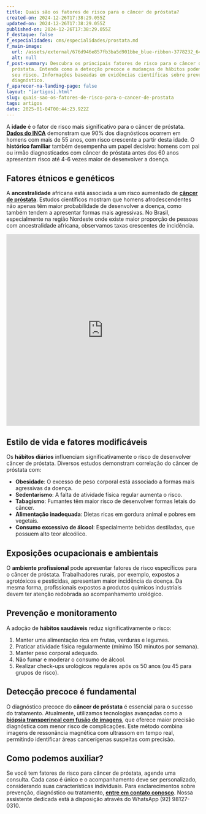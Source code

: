 ```yaml
---
title: Quais são os fatores de risco para o câncer de próstata?
created-on: 2024-12-26T17:38:29.055Z
updated-on: 2024-12-26T17:38:29.055Z
published-on: 2024-12-26T17:38:29.055Z
f_destaque: false
f_especialidades: cms/especialidades/prostata.md
f_main-image:
  url: /assets/external/676d946e857fb3ba5d901bbe_blue-ribbon-3778232_640.jpg
  alt: null
f_post-summary: Descubra os principais fatores de risco para o câncer de
  próstata. Entenda como a detecção precoce e mudanças de hábitos podem reduzir
  seu risco. Informações baseadas em evidências científicas sobre prevenção e
  diagnóstico.
f_aparecer-na-landing-page: false
layout: "[artigos].html"
slug: quais-sao-os-fatores-de-risco-para-o-cancer-de-prostata
tags: artigos
date: 2025-01-04T00:44:23.922Z
---
```

A **idade** é o fator de risco mais significativo para o câncer de próstata. **[Dados do INCA](https://rbc.inca.gov.br/index.php/revista/article/view/3700)** demonstram que 90% dos diagnósticos ocorrem em homens com mais de 55 anos, com risco crescente a partir desta idade. O **histórico familiar** também desempenha um papel decisivo: homens com pai ou irmão diagnosticados com câncer de próstata antes dos 60 anos apresentam risco até 4-6 vezes maior de desenvolver a doença.

## **Fatores étnicos e genéticos**

A **ancestralidade** africana está associada a um risco aumentado de **[câncer de próstata](https://uroconsult.com.br/artigos/cancer-de-prostata-a-importancia-do-diagnostico-precoce/)**. Estudos científicos mostram que homens afrodescendentes não apenas têm maior probabilidade de desenvolver a doença, como também tendem a apresentar formas mais agressivas. No Brasil, especialmente na região Nordeste onde existe maior proporção de pessoas com ancestralidade africana, observamos taxas crescentes de incidência.

<div style="text-align: center; margin-bottom: 20px;">
  <iframe
    width="100%"
    height="500"
    src="https://www.youtube.com/embed/mMYubPeBDRk"
    title="Câncer de Próstata - Reportagem Globo"
    frameborder="0"
    allow="accelerometer; autoplay; clipboard-write; encrypted-media; gyroscope; picture-in-picture; web-share"
    referrerpolicy="strict-origin-when-cross-origin"
    allowfullscreen
    id="responsive-video"
    style="max-width: 800px; margin: 0 auto; display: block;"
  ></iframe>
  <script>
    function adjustIframeHeight() {
      var iframe = document.getElementById('responsive-video');
      if (window.innerWidth < 768) {
        iframe.style.height = '300px'; // Altura para celular
      } else {
        iframe.style.height = '500px'; // Altura para desktop
      }
    }  </script>
</div> 

## **Estilo de vida e fatores modificáveis**

Os **hábitos diários** influenciam significativamente o risco de desenvolver câncer de próstata. Diversos estudos demonstram correlação do câncer de próstata com:

* **Obesidade**: O excesso de peso corporal está associado a formas mais agressivas da doença.
* **Sedentarismo**: A falta de atividade física regular aumenta o risco.
* **Tabagismo**: Fumantes têm maior risco de desenvolver formas letais do câncer.
* **Alimentação inadequada**: Dietas ricas em gordura animal e pobres em vegetais.
* **Consumo excessivo de álcool**: Especialmente bebidas destiladas, que possuem alto teor alcoólico.

## **Exposições ocupacionais e ambientais**

O **ambiente profissional** pode apresentar fatores de risco específicos para o câncer de próstata. Trabalhadores rurais, por exemplo, expostos a agrotóxicos e pesticidas, apresentam maior incidência da doença. Da mesma forma, profissionais expostos a produtos químicos industriais devem ter atenção redobrada ao acompanhamento urológico.

## **Prevenção e monitoramento**

A adoção de **hábitos saudáveis** reduz significativamente o risco:

1. Manter uma alimentação rica em frutas, verduras e legumes.
2. Praticar atividade física regularmente (mínimo 150 minutos por semana).
3. Manter peso corporal adequado.
4. Não fumar e moderar o consumo de álcool.
5. Realizar check-ups urológicos regulares após os 50 anos (ou 45 para grupos de risco).

## **Detecção precoce é fundamental**

O diagnóstico precoce do **câncer de próstata** é essencial para o sucesso do tratamento. Atualmente, utilizamos tecnologias avançadas como a **[biópsia transperineal com fusão de imagens](https://uroconsult.com.br/artigos/biopsia-de-prostata-transperineal-em-manaus/)**, que oferece maior precisão diagnóstica com menor risco de complicações. Este método combina imagens de ressonância magnética com ultrassom em tempo real, permitindo identificar áreas cancerígenas suspeitas com precisão.

## **Como podemos auxiliar?**

Se você tem fatores de risco para câncer de próstata, agende uma consulta. Cada caso é único e o acompanhamento deve ser personalizado, considerando suas características individuais. Para esclarecimentos sobre prevenção, diagnóstico ou tratamento, **[entre em contato conosco](<https://api.whatsapp.com/send?phone=5592 981270310>)**. Nossa assistente dedicada está à disposição através do WhatsApp (92) 98127-0310.